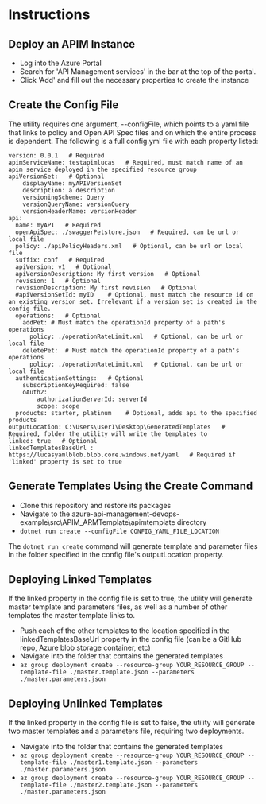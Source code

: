 # Instructions

## Deploy an APIM Instance

- Log into the Azure Portal
- Search for 'API Management services' in the bar at the top of the portal.
- Click 'Add' and fill out the necessary properties to create the instance

## Create the Config File

The utility requires one argument, --configFile, which points to a yaml file that links to policy and Open API Spec files and on which the entire process is dependent. The following is a full config.yml file with each property listed:

```
version: 0.0.1   # Required
apimServiceName: testapimlucas   # Required, must match name of an apim service deployed in the specified resource group
apiVersionSet:   # Optional
    displayName: myAPIVersionSet
    description: a description
    versioningScheme: Query
    versionQueryName: versionQuery
    versionHeaderName: versionHeader
api:
  name: myAPI   # Required
  openApiSpec: ./swaggerPetstore.json   # Required, can be url or local file
  policy: ./apiPolicyHeaders.xml   # Optional, can be url or local file
  suffix: conf   # Required
  apiVersion: v1   # Optional
  apiVersionDescription: My first version   # Optional
  revision: 1   # Optional
  revisionDescription: My first revision   # Optional
  #apiVersionSetId: myID    # Optional, must match the resource id on an existing version set. Irrelevant if a version set is created in the config file.
  operations:   # Optional
    addPet: # Must match the operationId property of a path's operations
      policy: ./operationRateLimit.xml   # Optional, can be url or local file
    deletePet:  # Must match the operationId property of a path's operations
      policy: ./operationRateLimit.xml   # Optional, can be url or local file
  authenticationSettings:   # Optional
    subscriptionKeyRequired: false
    oAuth2:
        authorizationServerId: serverId
        scope: scope
  products: starter, platinum    # Optional, adds api to the specified products
outputLocation: C:\Users\user1\Desktop\GeneratedTemplates   # Required, folder the utility will write the templates to
linked: true   # Optional
linkedTemplatesBaseUrl : https://lucasyamlblob.blob.core.windows.net/yaml   # Required if 'linked' property is set to true
```


## Generate Templates Using the Create Command

- Clone this repository and restore its packages
- Navigate to the azure-api-management-devops-example\src\APIM_ARMTemplate\apimtemplate directory
- ```dotnet run create --configFile CONFIG_YAML_FILE_LOCATION ```

The ```dotnet run create``` command will generate template and parameter files in the folder specified in the config file's outputLocation property.

## Deploying Linked Templates 

If the linked property in the config file is set to true, the utility will generate master template and parameters files, as well as a number of other templates the master template links to.

- Push each of the other templates to the location specified in the linkedTemplatesBaseUrl property in the config file (can be a GitHub repo, Azure blob storage container, etc)
- Navigate into the folder that contains the generated templates
- ```az group deployment create --resource-group YOUR_RESOURCE_GROUP --template-file ./master.template.json --parameters ./master.parameters.json```

## Deploying Unlinked Templates

If the linked property in the config file is set to false, the utility will generate two master templates and a parameters file, requiring two deployments.

- Navigate into the folder that contains the generated templates
- ```az group deployment create --resource-group YOUR_RESOURCE_GROUP --template-file ./master1.template.json --parameters ./master.parameters.json```
- ```az group deployment create --resource-group YOUR_RESOURCE_GROUP --template-file ./master2.template.json --parameters ./master.parameters.json```
